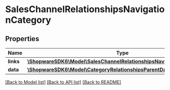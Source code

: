 # SalesChannelRelationshipsNavigationCategory

## Properties
Name | Type | Description | Notes
------------ | ------------- | ------------- | -------------
**links** | [**\ShopwareSDK6\Model\SalesChannelRelationshipsNavigationCategoryLinks**](SalesChannelRelationshipsNavigationCategoryLinks.md) |  | [optional] 
**data** | [**\ShopwareSDK6\Model\CategoryRelationshipsParentData**](CategoryRelationshipsParentData.md) |  | [optional] 

[[Back to Model list]](../../README.md#documentation-for-models) [[Back to API list]](../../README.md#documentation-for-api-endpoints) [[Back to README]](../../README.md)

